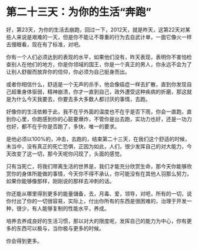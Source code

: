 # 第二十三天：为你的生活“奔跑”

好，第23天，为你的生活去崩跑，回过一下，2012天，就是昨天，这第22天对某些人来说是艰难的一天，但是你不能让不尊重的行为去自武计单，一面它像火一样去慢眼看，现在有了标准，对吧。

你有一个人们必须达到的表现的水平，如果他们没有，昨天表现，表明你不害怕检查别人在他们的地方，你是你领域的国王，你是一个真正的男人，你永远不会为了让别人舒服而放弃你的信仰，你必须为自己挺身而出。

或者你相信什么，舒适是一个无声的杀手，他会像癌症一样去扩散，直到你发现自己超重身体驱弱，精神崩溃，你才一直到自己，政外遭受这种疾病的折磨，那这就是为什么今天我要去，你要去多大多数人都讨厌的事情，去跑。

好像你的生活依赖于此，我不在乎外面的温度也不在乎是否下雨，你会一直跑，直到你心里，你跑感到你的心脏要爆炸，不管你是出去跑，实功力也好，还是一功力也好，都不在乎你是否跑了，多快，唯一的要求。

是他必须以100%的，冲击，去跑的，结束第二十三天，在我们这个舒适的时候，未当中，没有真正的死亡恐惧，正因为如此，人们，很少发挥自己的对大能力，今天改变了这一切，那今天呢你闪现了，头面的感觉。

只有当死亡，将我们带离生活的世界是，我们才能充分欣赏生命，那今天你能够欣赏你的身体所能做的事情，今天你不得不承认，你可能没有在其他人羽那么努力，如果你能够像那样，刚刚说的那样去冲刺的话。

你还能从哪里得到更多的能量儲备，去，月毒、爱，领导，对吧，所有的一切，说你付出了你的一切很容易，实际上，付出你所有的东西是很困难的，治理于开发一种，很少，有人能够复制的性能水平，养成。

培养去养成良好的生活习惯，那以对大的限度呢，发挥自己的能力为中心，你有更多的东西可以极与，当你极与更多的时候。

你会得到更多。